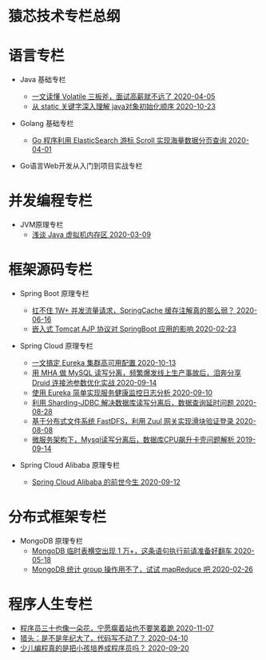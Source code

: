 # 猿芯技术专栏总纲 

# 语言专栏
- Java 基础专栏
  - [一文读懂 Volatile 三板斧，面试高薪就不远了 2020-04-05](https://mp.weixin.qq.com/s/2LXkzJHG0-Oiu6WnpT4aRw)
  - [从 static 关键字深入理解 java对象初始化顺序 2020-10-23](https://mp.weixin.qq.com/s/z9VS7bbFy-vMohLFSuE1Tw)
- Golang 基础专栏
  - [Go 程序利用 ElasticSearch 游标 Scroll 实现海量数据分页查询 2020-04-01](https://mp.weixin.qq.com/s/zCOkxlkjWoyqiuhPoRH5xw)
  
- Go语言Web开发从入门到项目实战专栏

# 并发编程专栏
- JVM原理专栏
  - [浅谈 Java 虚拟机内存区 2020-03-09](https://mp.weixin.qq.com/s/vz3v8AGVqbi6ZUZAtFllVA)

# 框架源码专栏
- Spring Boot 原理专栏
  - [扛不住 1W+ 并发流量请求，SpringCache 缓存注解真的那么弱？ 2020-06-16](https://mp.weixin.qq.com/s/--l7slCBHOlZ2sKCHEJFog)
  - [嵌入式 Tomcat AJP 协议对 SpringBoot 应用的影响 2020-02-23](https://mp.weixin.qq.com/s/A7823yaPeykeZVsn8weeEg)

- Spring Cloud 原理专栏
  - [一文搞定 Eureka 集群高可用配置 2020-10-13](https://mp.weixin.qq.com/s/9ueFcKgz50HxWjE_gUimZA)
  - [用 MHA 做 MySQL 读写分离，频繁爆发线上生产事故后，泪奔分享 Druid 连接池参数优化实战 2020-09-14](https://mp.weixin.qq.com/s/p49ARPiW9opIWH-2rtOXLA)
  - [使用 Eureka 简单实现服务健康监控日志分析 2020-09-10](https://mp.weixin.qq.com/s/62NKNnRL5wPtqXqK14B8BA)
  - [利用 Sharding-JDBC 解决数据库读写分离后，数据查询延时问题 2020-08-28](https://mp.weixin.qq.com/s/WUYRlZ9eCXqxwMeTIJZwFA)
  - [基于分布式文件系统 FastDFS，利用 Zuul 网关实现滑块验证登录 2020-08-08](https://mp.weixin.qq.com/s/Km6Hqx3Efy6T1BYIrbnqsA)
  - [微服务架构下，Mysql读写分离后，数据库CPU飙升卡壳问题解析 2019-09-14](https://mp.weixin.qq.com/s/1N-0ixb9zYk7LNYHaafDsQ)
 
- Spring Cloud Alibaba 原理专栏
    - [Spring Cloud Alibaba 的前世今生 2020-09-12](https://mp.weixin.qq.com/s/U8rs-N4bOEghaImgqRUaAA)

# 分布式框架专栏
- MongoDB 原理专栏
  - [MongoDB 临时表横空出现 1 万+，这条语句执行前请准备好翻车 2020-05-18](https://mp.weixin.qq.com/s/_Xu0_-ER569oOm0mp3ogUA)
  - [MongoDB 统计 group 操作用不了，试试 mapReduce 吧 2020-02-26](https://mp.weixin.qq.com/s/PhokuKDLe5h28KlHT2bzow)
  
# 程序人生专栏 
  - [程序员三十也像一朵花，宁愿瘸着站也不要笑着跪 2020-11-07](https://mp.weixin.qq.com/s/GY9FdtW_nCQa5de0VljDUQ)
  - [猎头：是不是年纪大了，代码写不动了？ 2020-04-10](https://mp.weixin.qq.com/s/mDW5PMmuIJZfxvM1vqBr9g)
  - [少儿编程真的是把小孩培养成程序员吗？ 2020-09-20](https://mp.weixin.qq.com/s/JPZ2nDjcbt3mU1qD15TgTA)
